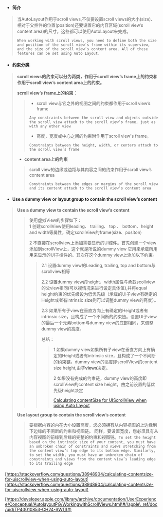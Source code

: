 * #### 简介

> 当AutoLayout作用于scroll views,不仅要设置scroll views的大小\(size\)、相对于父控件的位置\(position\)还要设置它的内容区域\(scroll view’s content area\)的尺寸。这些都可以使用AutoLayout来完成。
>
> ```
> When working with scroll views, you need to define both the size and position of the scroll view’s frame within its superview, and the size of the scroll view’s content area. All of these features can be set using Auto Layout.
> ```

* #### 约束分类

> **scroll views的约束可以分为两类，作用于scroll view’s frame上的约束和作用于scroll view’s content area上的约束。**
>
> **scroll view’s frame上的约束：**
>
> > * scroll view与它之外的视图之间的约束都作用于scroll view’s frame
> >
> > ```
> > Any constraints between the scroll view and objects outside the scroll view attach to the scroll view’s frame, just as with any other view
> > ```
> >
> > * 高度，宽度或中心之间的约束附作用于scroll view's frame。
> >
> > ```
> > Constraints between the height, width, or centers attach to the scroll view’s frame
> > ```
>
> * **content area上的约束**
>
> > scroll view的边缘或边距与其内容之间的约束作用于scroll view’s content area
> >
> > ```
> > Constraints between the edges or margins of the scroll view and its content attach to the scroll view’s content area
> > ```

* #### Use a dummy view or layout group to contain the scroll view’s content

> **Use a dummy view to contain the scroll view’s content**
>
> > 使用虚拟View的步骤如下：  
> > 1 创建scrollView使用leading、 trailing、 top 、 bottom、height and width等属性，确定scrollView的frame\(size、positon\)
> >
> > 2 不直接在scrollview上添加需要显示的UI控件。首先创建一个view添加到scrollView上，这个就是所说的dummy view 它用来承载所用用来显示的UI子控件的。其次在这个dummy view上添加以下约束。
> >
> > > 2.1 设置dummy view的Leading, trailing, top and bottom与scrollview相等
> > >
> > > 2.2 设置dummy view的height、width属性与承载scollview的父view相同\(可以视情况来进行设定具体值\),并将equal height约束的优先级设为低优先级（承载的UI子view有确定的Height或者有intrinsic size则可以调整dummy view的高度）。
> > >
> > > 2.3 如果所有子view在垂直方向上有确定的Height或者有intrinsic size，且构成了一个不间断的约束链。设置UI子view的最后一个元素bottom与dummy view的底部相同，来调整dummy view的高度。
> > >
> > > 总结：
> > >
> > > > 1 如果dummy view如果所有子view在垂直方向上有确定的Height或者有intrinsic size，且构成了一个不间断的约束链。dummy view的高度即scrollView的content size height,由**子views**决定。
> > > >
> > > > 2 如果没有完成的约束链，dummy view的高度即scrollView的content size height，由之前设置的低优先级height决定
> > > >
> > > > [Calculating contentSize for UIScrollView when using Auto Layout](#)
>
> **Use  layout group to contain the scroll view’s content**
>
> > 要根据内容的内在大小设置高度，您必须拥有从内容视图的上边缘到下边缘的不间断的约束和视图链。 同样，要设置宽度，您必须具有从内容视图的前缘到后缘的完整的约束和视图链。`To set the height based on the intrinsic size of your content, you must have an unbroken chain of constraints and views stretching from the content view’s top edge to its bottom edge. Similarly, to set the width, you must have an unbroken chain of constraints and views from the content view’s leading edge to its trailing edge`

#### 

[https://stackoverflow.com/questions/38948904/calculating-contentsize-for-uiscrollview-when-using-auto-layout](https://stackoverflow.com/questions/38948904/calculating-contentsize-for-uiscrollview-when-using-auto-layout)

[https://developer.apple.com/library/archive/documentation/UserExperience/Conceptual/AutolayoutPG/WorkingwithScrollViews.html\#//apple\_ref/doc/uid/TP40010853-CH24-SW1](#)

